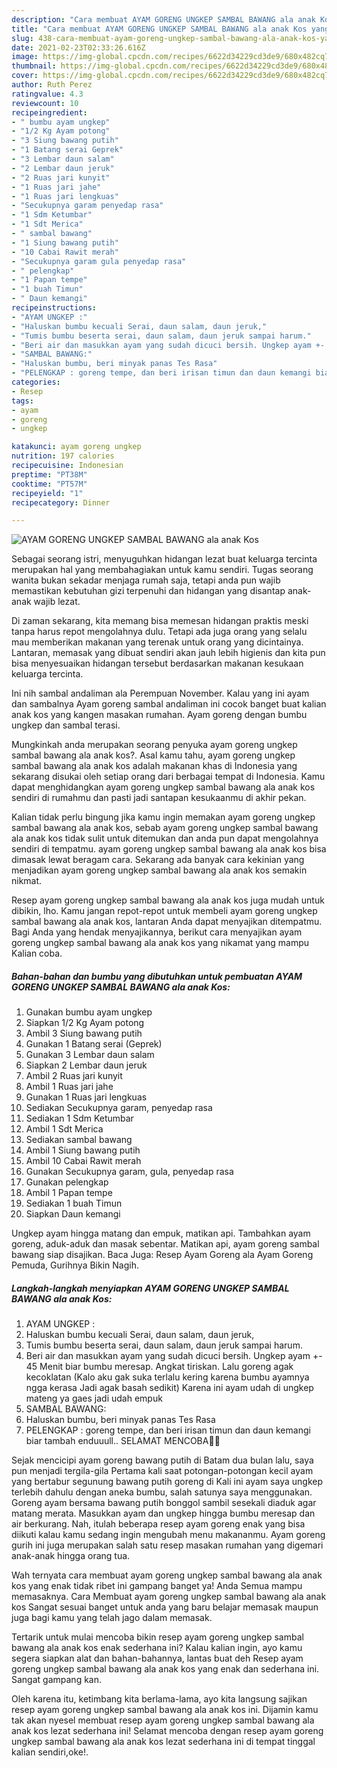 ```yaml
---
description: "Cara membuat AYAM GORENG UNGKEP SAMBAL BAWANG ala anak Kos yang enak dan Mudah Dibuat"
title: "Cara membuat AYAM GORENG UNGKEP SAMBAL BAWANG ala anak Kos yang enak dan Mudah Dibuat"
slug: 438-cara-membuat-ayam-goreng-ungkep-sambal-bawang-ala-anak-kos-yang-enak-dan-mudah-dibuat
date: 2021-02-23T02:33:26.616Z
image: https://img-global.cpcdn.com/recipes/6622d34229cd3de9/680x482cq70/ayam-goreng-ungkep-sambal-bawang-ala-anak-kos-foto-resep-utama.jpg
thumbnail: https://img-global.cpcdn.com/recipes/6622d34229cd3de9/680x482cq70/ayam-goreng-ungkep-sambal-bawang-ala-anak-kos-foto-resep-utama.jpg
cover: https://img-global.cpcdn.com/recipes/6622d34229cd3de9/680x482cq70/ayam-goreng-ungkep-sambal-bawang-ala-anak-kos-foto-resep-utama.jpg
author: Ruth Perez
ratingvalue: 4.3
reviewcount: 10
recipeingredient:
- " bumbu ayam ungkep"
- "1/2 Kg Ayam potong"
- "3 Siung bawang putih"
- "1 Batang serai Geprek"
- "3 Lembar daun salam"
- "2 Lembar daun jeruk"
- "2 Ruas jari kunyit"
- "1 Ruas jari jahe"
- "1 Ruas jari lengkuas"
- "Secukupnya garam penyedap rasa"
- "1 Sdm Ketumbar"
- "1 Sdt Merica"
- " sambal bawang"
- "1 Siung bawang putih"
- "10 Cabai Rawit merah"
- "Secukupnya garam gula penyedap rasa"
- " pelengkap"
- "1 Papan tempe"
- "1 buah Timun"
- " Daun kemangi"
recipeinstructions:
- "AYAM UNGKEP :"
- "Haluskan bumbu kecuali Serai, daun salam, daun jeruk,"
- "Tumis bumbu beserta serai, daun salam, daun jeruk sampai harum."
- "Beri air dan masukkan ayam yang sudah dicuci bersih. Ungkep ayam +- 45 Menit biar bumbu meresap. Angkat tiriskan. Lalu goreng agak kecoklatan (Kalo aku gak suka terlalu kering karena bumbu ayamnya ngga kerasa Jadi agak basah sedikit) Karena ini ayam udah di ungkep mateng ya gaes jadi udah empuk"
- "SAMBAL BAWANG:"
- "Haluskan bumbu, beri minyak panas Tes Rasa"
- "PELENGKAP : goreng tempe, dan beri irisan timun dan daun kemangi biar tambah enduuull.. SELAMAT MENCOBA🥰🥰"
categories:
- Resep
tags:
- ayam
- goreng
- ungkep

katakunci: ayam goreng ungkep 
nutrition: 197 calories
recipecuisine: Indonesian
preptime: "PT38M"
cooktime: "PT57M"
recipeyield: "1"
recipecategory: Dinner

---
```



![AYAM GORENG UNGKEP SAMBAL BAWANG ala anak Kos](https://img-global.cpcdn.com/recipes/6622d34229cd3de9/680x482cq70/ayam-goreng-ungkep-sambal-bawang-ala-anak-kos-foto-resep-utama.jpg)

Sebagai seorang istri, menyuguhkan hidangan lezat buat keluarga tercinta merupakan hal yang membahagiakan untuk kamu sendiri. Tugas seorang  wanita bukan sekadar menjaga rumah saja, tetapi anda pun wajib memastikan kebutuhan gizi terpenuhi dan hidangan yang disantap anak-anak wajib lezat.

Di zaman  sekarang, kita memang bisa memesan hidangan praktis meski tanpa harus repot mengolahnya dulu. Tetapi ada juga orang yang selalu mau memberikan makanan yang terenak untuk orang yang dicintainya. Lantaran, memasak yang dibuat sendiri akan jauh lebih higienis dan kita pun bisa menyesuaikan hidangan tersebut berdasarkan makanan kesukaan keluarga tercinta. 

Ini nih sambal andaliman ala Perempuan November. Kalau yang ini ayam dan sambalnya Ayam goreng sambal andaliman ini cocok banget buat kalian anak kos yang kangen masakan rumahan. Ayam goreng dengan bumbu ungkep dan sambal terasi.

Mungkinkah anda merupakan seorang penyuka ayam goreng ungkep sambal bawang ala anak kos?. Asal kamu tahu, ayam goreng ungkep sambal bawang ala anak kos adalah makanan khas di Indonesia yang sekarang disukai oleh setiap orang dari berbagai tempat di Indonesia. Kamu dapat menghidangkan ayam goreng ungkep sambal bawang ala anak kos sendiri di rumahmu dan pasti jadi santapan kesukaanmu di akhir pekan.

Kalian tidak perlu bingung jika kamu ingin memakan ayam goreng ungkep sambal bawang ala anak kos, sebab ayam goreng ungkep sambal bawang ala anak kos tidak sulit untuk ditemukan dan anda pun dapat mengolahnya sendiri di tempatmu. ayam goreng ungkep sambal bawang ala anak kos bisa dimasak lewat beragam cara. Sekarang ada banyak cara kekinian yang menjadikan ayam goreng ungkep sambal bawang ala anak kos semakin nikmat.

Resep ayam goreng ungkep sambal bawang ala anak kos juga mudah untuk dibikin, lho. Kamu jangan repot-repot untuk membeli ayam goreng ungkep sambal bawang ala anak kos, lantaran Anda dapat menyajikan ditempatmu. Bagi Anda yang hendak menyajikannya, berikut cara menyajikan ayam goreng ungkep sambal bawang ala anak kos yang nikamat yang mampu Kalian coba.

<!--inarticleads1-->

##### Bahan-bahan dan bumbu yang dibutuhkan untuk pembuatan AYAM GORENG UNGKEP SAMBAL BAWANG ala anak Kos:

1. Gunakan  bumbu ayam ungkep
1. Siapkan 1/2 Kg Ayam potong
1. Ambil 3 Siung bawang putih
1. Gunakan 1 Batang serai (Geprek)
1. Gunakan 3 Lembar daun salam
1. Siapkan 2 Lembar daun jeruk
1. Ambil 2 Ruas jari kunyit
1. Ambil 1 Ruas jari jahe
1. Gunakan 1 Ruas jari lengkuas
1. Sediakan Secukupnya garam, penyedap rasa
1. Sediakan 1 Sdm Ketumbar
1. Ambil 1 Sdt Merica
1. Sediakan  sambal bawang
1. Ambil 1 Siung bawang putih
1. Ambil 10 Cabai Rawit merah
1. Gunakan Secukupnya garam, gula, penyedap rasa
1. Gunakan  pelengkap
1. Ambil 1 Papan tempe
1. Sediakan 1 buah Timun
1. Siapkan  Daun kemangi


Ungkep ayam hingga matang dan empuk, matikan api. Tambahkan ayam goreng, aduk-aduk dan masak sebentar. Matikan api, ayam goreng sambal bawang siap disajikan. Baca Juga: Resep Ayam Goreng ala Ayam Goreng Pemuda, Gurihnya Bikin Nagih. 

<!--inarticleads2-->

##### Langkah-langkah menyiapkan AYAM GORENG UNGKEP SAMBAL BAWANG ala anak Kos:

1. AYAM UNGKEP :
1. Haluskan bumbu kecuali Serai, daun salam, daun jeruk,
1. Tumis bumbu beserta serai, daun salam, daun jeruk sampai harum.
1. Beri air dan masukkan ayam yang sudah dicuci bersih. Ungkep ayam +- 45 Menit biar bumbu meresap. Angkat tiriskan. Lalu goreng agak kecoklatan (Kalo aku gak suka terlalu kering karena bumbu ayamnya ngga kerasa Jadi agak basah sedikit) Karena ini ayam udah di ungkep mateng ya gaes jadi udah empuk
1. SAMBAL BAWANG:
1. Haluskan bumbu, beri minyak panas Tes Rasa
1. PELENGKAP : goreng tempe, dan beri irisan timun dan daun kemangi biar tambah enduuull.. SELAMAT MENCOBA🥰🥰


Sejak mencicipi ayam goreng bawang putih di Batam dua bulan lalu, saya pun menjadi tergila-gila Pertama kali saat potongan-potongan kecil ayam yang bertabur segunung bawang putih goreng di Kali ini ayam saya ungkep terlebih dahulu dengan aneka bumbu, salah satunya saya menggunakan. Goreng ayam bersama bawang putih bonggol sambil sesekali diaduk agar matang merata. Masukkan ayam dan ungkep hingga bumbu meresap dan air berkurang. Nah, itulah beberapa resep ayam goreng enak yang bisa diikuti kalau kamu sedang ingin mengubah menu makananmu. Ayam goreng gurih ini juga merupakan salah satu resep masakan rumahan yang digemari anak-anak hingga orang tua. 

Wah ternyata cara membuat ayam goreng ungkep sambal bawang ala anak kos yang enak tidak ribet ini gampang banget ya! Anda Semua mampu memasaknya. Cara Membuat ayam goreng ungkep sambal bawang ala anak kos Sangat sesuai banget untuk anda yang baru belajar memasak maupun juga bagi kamu yang telah jago dalam memasak.

Tertarik untuk mulai mencoba bikin resep ayam goreng ungkep sambal bawang ala anak kos enak sederhana ini? Kalau kalian ingin, ayo kamu segera siapkan alat dan bahan-bahannya, lantas buat deh Resep ayam goreng ungkep sambal bawang ala anak kos yang enak dan sederhana ini. Sangat gampang kan. 

Oleh karena itu, ketimbang kita berlama-lama, ayo kita langsung sajikan resep ayam goreng ungkep sambal bawang ala anak kos ini. Dijamin kamu tak akan nyesel membuat resep ayam goreng ungkep sambal bawang ala anak kos lezat sederhana ini! Selamat mencoba dengan resep ayam goreng ungkep sambal bawang ala anak kos lezat sederhana ini di tempat tinggal kalian sendiri,oke!.

